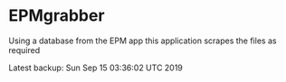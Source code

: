 # EPMgrabber
Using a database from the EPM app this application scrapes the files as required


Latest backup: Sun Sep 15 03:36:02 UTC 2019
